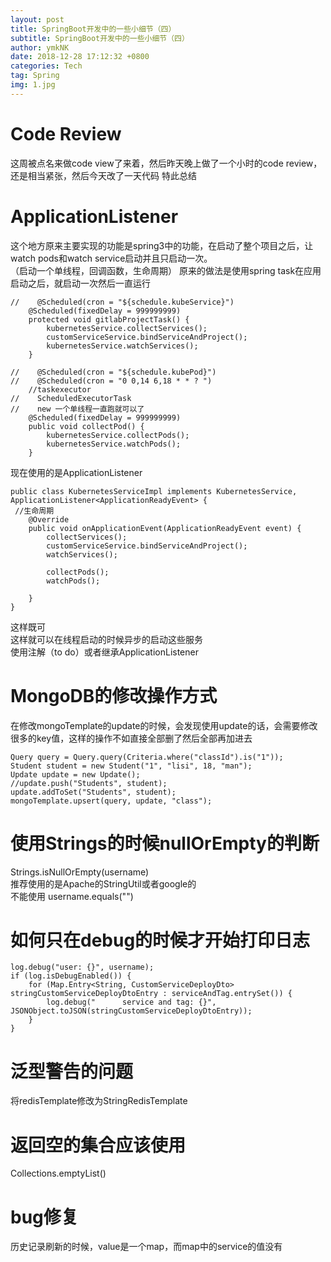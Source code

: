 ```yaml
---
layout: post
title: SpringBoot开发中的一些小细节（四）
subtitle: SpringBoot开发中的一些小细节（四）
author: ymkNK
date: 2018-12-28 17:12:32 +0800
categories: Tech
tag: Spring
img: 1.jpg
---
```

# Code Review
这周被点名来做code view了来着，然后昨天晚上做了一个小时的code review，还是相当紧张，然后今天改了一天代码 特此总结
# ApplicationListener
这个地方原来主要实现的功能是spring3中的功能，在启动了整个项目之后，让watch pods和watch service启动并且只启动一次。  
（启动一个单线程，回调函数，生命周期）
原来的做法是使用spring task在应用启动之后，就启动一次然后一直运行

    //    @Scheduled(cron = "${schedule.kubeService}")
        @Scheduled(fixedDelay = 999999999)
        protected void gitlabProjectTask() {
            kubernetesService.collectServices();
            customServiceService.bindServiceAndProject();
            kubernetesService.watchServices();
        }

    //    @Scheduled(cron = "${schedule.kubePod}")
    //    @Scheduled(cron = "0 0,14 6,18 * * ? ")
        //taskexecutor
    //    ScheduledExecutorTask
    //    new 一个单线程一直跑就可以了
        @Scheduled(fixedDelay = 999999999)
        public void collectPod() {
            kubernetesService.collectPods();
            kubernetesService.watchPods();
        }

现在使用的是ApplicationListener

    public class KubernetesServiceImpl implements KubernetesService, ApplicationListener<ApplicationReadyEvent> {
     //生命周期
        @Override
        public void onApplicationEvent(ApplicationReadyEvent event) {
            collectServices();
            customServiceService.bindServiceAndProject();
            watchServices();

            collectPods();
            watchPods();

        }
    }

这样既可  
这样就可以在线程启动的时候异步的启动这些服务  
使用注解（to do）或者继承ApplicationListener<ApplicationReadyEvent>  

# MongoDB的修改操作方式
在修改mongoTemplate的update的时候，会发现使用update的话，会需要修改很多的key值，这样的操作不如直接全部删了然后全部再加进去

    Query query = Query.query(Criteria.where("classId").is("1"));
    Student student = new Student("1", "lisi", 18, "man");
    Update update = new Update();
    //update.push("Students", student);
    update.addToSet("Students", student);
    mongoTemplate.upsert(query, update, "class");


# 使用Strings的时候nullOrEmpty的判断
Strings.isNullOrEmpty(username)  
推荐使用的是Apache的StringUtil或者google的  
不能使用 username.equals("")  

# 如何只在debug的时候才开始打印日志

    log.debug("user: {}", username);
    if (log.isDebugEnabled()) {
        for (Map.Entry<String, CustomServiceDeployDto> stringCustomServiceDeployDtoEntry : serviceAndTag.entrySet()) {
            log.debug("      service and tag: {}", JSONObject.toJSON(stringCustomServiceDeployDtoEntry));
        }
    }

# 泛型警告的问题
将redisTemplate修改为StringRedisTemplate

# 返回空的集合应该使用
Collections.emptyList()

# bug修复
历史记录刷新的时候，value是一个map，而map中的service的值没有
